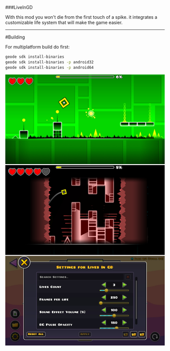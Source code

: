 ###LiveInGD

With this mod you won't die from the first touch of a spike. it integrates a customizable life system that will make the game easier.

---

#Building

For multiplatform build do first:

```bash
geode sdk install-binaries
geode sdk install-binaries -p android32
geode sdk install-binaries -p android64
```

![Example1](./readme_assets/example1.jpg)
![Example2](./readme_assets/example2.jpg)
![Example3](./readme_assets/example3.jpg)